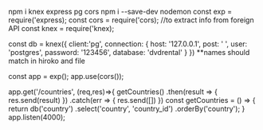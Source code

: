 npm i knex express pg cors
npm i --save-dev nodemon
const exp = require('express);
const cors = require('cors);   //to extract info from foreign API
const knex = require('knex); 

const db = knex({
     client:'pg',
     connection: {
	 host: '127.0.0.1',
	post: ' ',
	user: 'postgres',
	password: '123456',
	database: 'dvdrental'
}
})
**names should match in hiroko and file

const app = exp();
app.use(cors());

app.get('/countries', (req,res)=>{
	getCountries()
	.then(result => {
	res.send(result)
})
.catch(err => {
	res.send([])
})
const getCountries = () => {
	return db('country')
	.select('country', 'country_id')
	.orderBy('country');
}
app.listen(4000);